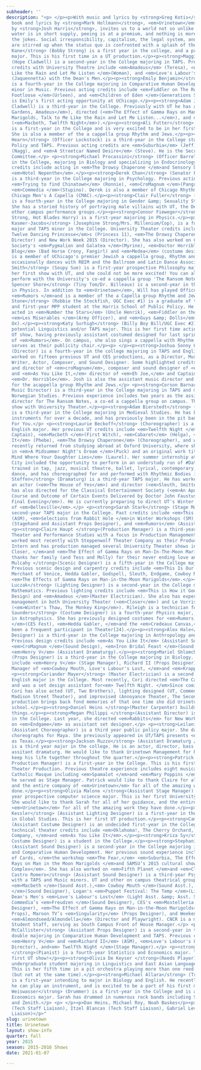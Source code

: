 ```yaml
---
subheader: ''
description: "<p> </p><p>With music and lyrics by <strong>Greg Kotis</strong> and
  book and lyrics by <strong>Mark Hollmann</strong>, <em>Urinetown</em>, directed
  by <strong>Josh Harris</strong>, invites us to a world not so unlike our own. Where
  water is in short supply, peeing is at a premium, and nothing is more serious than
  the jokes. Social irresponsibility, capitalism, the legal system, and society itself
  are stirred up when the status quo is confronted with a splash of the ridiculous.</p><p> </p><p><strong>Quinn
  Kane</strong> (Bobby Strong) is a first year in the college, and a prospective Classics
  major. This is his first time in a UT production.</p><p><strong>Maggie Strahan</strong>
  (Hope Cladwell) is a second-year in the College majoring in TAPS. Previous acting
  credits with University Theatre include <em>Amadeus</em> (Teresa), <em>Talk to Me
  Like the Rain and Let Me Listen </em>(Woman), and <em>Love's Labour's Lost</em>
  (Jaquennetta) with the Dean's Men.</p><p><strong>Emily Benjamin</strong> (Pennywise)
  is a fourth-year in the College majoring in Comparative Human Development with a
  minor in Music. Previous acting credits include <em>Fiddler on The Roof </em>(Tzeitel),<em>
  Footloose </em>(Urleen), and <em>Children of Eden </em>(Generations Soloist). This
  is Emily's first acting opportunity at UChicago.</p><p><strong>Adam Johnson </strong>(Mr.
  Cladwell) is a third-year in the College. Previously with UT he has acted (<em>Grey
  Gardens, Amadeus</em>), directed (<em>The Effect of Gamma Rays on Man-in-the-Moon
  Marigolds, Talk to Me Like the Rain and Let Me Listen...</em>), and dramaturged
  (<em>Macbeth, Twelfth Night</em>).</p><p><strong>Ali Futter</strong> (Little Sally)
  is a first-year in the College and is very excited to be in her first UT production.
  She is also a member of the a cappella group Rhythm and Jews.</p><p><strong>Alex
  Hearn</strong> (Officer Lockstock) is a third-year in the College studying Public
  Policy and TAPS. Previous acting credits are <em>Suburbia</em> (Jeff), <em>Endgame</em>
  (Nagg), and <em>A Streetcar Named Desire</em> (Steve). He is the Secretary of UT
  Committee.</p> <p><strong>Michael Procassini</strong> (Officer Barrel) is a fourth-year
  in the College, majoring in Biology and specializing in Endocrinology. Some previous
  credits include acting in <em>The Drowsy Chaperone </em>and Sensory Designing in
  <em>Hotel Nepenthe</em>.</p><p><strong>Derek Chan</strong> (Senator Fipp/Boy Cop)
  is a third-year in the College majoring in Psychology. Previous acting credits include
  <em>Trying to find Chinatown</em> (Ronnie), <em>CroMagnum </em>(Pangrati), and UofC
  <em>Commedia </em>(Stupino). Derek is also a member of Chicago Rhythm and Jews and
  Chicago Men's A Capella (CMAC).</p><p><strong>Clair Fuller</strong> (Mr. McQueen)
  is a fourth-year in the College majoring in Gender &amp; Sexuality Studies and English.
  She has a storied history of portraying male villains with UT, the Dean's Men, and
  other campus performance groups.</p><p><strong>Connor Fieweger</strong> (Old Man
  Strong, Hot Blades Harry) is a first-year majoring in Physics.</p><p><strong>Ariella
  Kasmer-Jacobs</strong> (Josephine Strong/Mrs. Millenium/Cop), is a fourth-year Anthropology
  major and TAPS minor in the College. University Theater credits include <em>The
  Twelve Dancing Princesse</em>s (Princess 11), <em>The Drowsy Chaperone </em>(Assistant
  Director) and New Work Week 2015 (Director). She has also worked on Classical Entertainment
  Society's <em>Pygmalion and Galatea </em>(Myrine), <em>Doctor Horrible's Song Along
  Blog</em> (Bad Horse Crony, Fangirl) and <em>Medea</em> (costume designer). She
  is a member of UChicago's premier Jewish a cappella group, Rhythm and Jews, and
  occasionally dances with RBIM and the Ballroom and Latin Dance Association.</p><p><strong>Larkin
  Smith</strong> (Soupy Sue) is a first-year prospective Philosophy major. This is
  her first show with UT, and she could not be more excited! You can also see her
  perform with the University's co-ed a cappella group 'The Ransom Notes'.</p> <p><strong>William
  Spencer Shore</strong> (Tiny Tom/Dr. Billeaux) is a second-year in the college majoring
  in Physics. In addition to <em>Urinetown</em>, Will has played Officer Welch in
  <em>Rumors </em>and is a member of the a Capella group Rhythm and Jews.</p><p><strong>Henry
  Stone</strong> (Robbie the Stockfish, UGC Exec #1) is a graduate of the College
  and first-year MPP student at the Harris School of Public Policy. He has previously
  acted in <em>Number the Stars</em> (Uncle Henrik), <em>Fiddler on the Roof </em>(Chorus),
  <em>Les Miserables </em>(Army Officer), and <em>Guys &amp; Dolls</em> (Angie the
  Ox).</p><p><strong>Katy Surhigh</strong> (Billy Boy Bill/UGC Exec #2) is a second-year
  potential Linguistics and/or TAPS major. This is her first time acting in a mainstage
  UT show, having previously assistant costumed designed for last spring's production
  of <em>Rumors</em>. On campus, she also sings a cappella with Rhythm and Jews and
  serves as their publicity chair.</p><p> </p><p><strong>Joshua Sonny Harris</strong>
  (Director) is a fourth-year in the college majoring in TAPS and English. He has
  worked on fifteen previous UT and CES productions, as a Director, Music Director,
  Writer, Actor, Composer, and Sound Designer. Some highlighted credits include writer
  and director of <em>croMagnum</em>, composer and sound designer of <em>Cowboy Mouth</em>
  and <em>As You Like It,</em> director of <em>Eh Joe,</em> and Captain Hammer in
  <em>Dr. Horrible</em>. Josh is also the assistant music director and a music arranger
  for the acappella group Rhythm and Jews.</p> <p><strong>Corson Barnard </strong>(Vocal
  Music Director) is a third-year in the College majoring in TAPS and minoring in
  Norwegian Studies. Previous experience includes two years as the assistant music
  director for The Ransom Notes, a co-ed a cappella group on campus. This is her first
  show with University Theater.</p><p><strong>Adam Bierstedt</strong> (Conductor)
  is a third-year in the College majoring in Medieval Studies. He has been playing
  instruments for over a decade, and has previously been in the pit band for Crazy
  For You.</p> <p><strong>Laurie Beckoff</strong> (Choreographer) is a fourth-year
  English major. Her previous UT credits include <em>Twelfth Night </em>(Fool/Dance
  Captain), <em>Macbeth </em>(First Witch), <em>Cabaret</em> (Helga), <em>As You Like
  It</em> (Phebe), <em>The Drowsy Chaperone</em> (Choreographer), and workshops. She
  recently returned from studying abroad at Oxford University, where she appeared
  in <em>A Midsummer Night's Dream </em>(Puck) and an original work titled <em>Never
  Mind Where Your Daughter Lies</em> (Laurel). Her summer internship at The Second
  City included the opportunity to perform in an understudy run of #DateMe. She is
  trained in tap, jazz, musical theatre, ballet, lyrical, contemporary, and modern
  dance, and has choreographed for and performed with Rhythmic Bodies in Motion.</p><p><strong>M.C.
  Steffen</strong> (Dramaturg) is a third-year TAPS major. He has worked with UT as
  an actor (<em>The House of Yes</em>) and director (<em>Sleuth, Smitten</em>). He
  has also directed for the Classical Entertainment Society (<em>An Apology for the
  Course and Outcome of Certain Events Delivered by Doctor John Faustus on This His
  Final Evening</em>). He is currently preparing to direct UT's Winter '16 production
  of <em>Belleville</em>.</p> <p><strong>Sarah Stark</strong> (Stage Manager) is a
  second-year TAPS major in the College. Past credits include <em>This Is How It Goes</em>
  (ASM), <em>Selections from Rabbit Hole </em>in Winter Workshops (SM), <em>Closer</em>
  (Stagehand and Assistant Props Designer), and <em>Rumors</em> (Assistant Props Designer).</p>
  <p><strong>Claire Haupt </strong>(Production Manager) is a third-year majoring in
  Theater and Performance Studies with a focus in Production Management. Claire has
  worked most recently with Steppenwolf Theater Company as their Production Management
  Intern and has production managed several University Theater shows including <em>Cabaret,
  Closer, </em>and <em>The Effect of Gamma Rays on Man-In-The-Moon Marigolds. </em>She
  thanks her family (and Tess and Molly) for their never ending love and support.</p><p><strong>Jacob
  Mulcahy </strong>(Scenic Designer) is a fifth-year in the College majoring in Mathematics.
  Previous scenic design and carpentry credits include <em>This Is Our Youth, The
  Merchant of Venice, Hedda Gabler, Godspell, Sleuth, Endgame, Cowboy Mouth, </em>and
  <em>The Effects of Gamma Rays on Man-in-the-Moon Marigolds</em>.</p><p><strong>Rileigh
  Luczak</strong> (Lighting Designer) is a second-year in the College majoring in
  Mathematics. Previous lighting credits include <em>This is How it Goes </em>(Asst.
  Design) and <em>Amadeus </em>(Master Electrician). She also has experience in stage
  management in both University Theater (<em>Closer</em>) and Le Vorris &amp; Vox
  (<em>Winter's Thaw, The Monkey King</em>). Rileigh is a technician for the FXK Theater.</p><p><strong>Lauren
  Saunders</strong> (Costume Designer) is a fourth-year Physics major, specializing
  in Astrophysics. She has previously designed costumes for <em>Rumors, Sleuth, CroMagnum
  </em>(CES Fest), <em>Hedda Gabler, </em>and the <em>Credeaux Canvas,</em> and has
  been a frequent participant in Theater[24].</p><p><strong>Alex Hale</strong> (Sound
  Designer) is a third-year in the College majoring in Anthropology and Philosophy.
  Previous design credits include <em>As You Like It</em> (Assistant Sound Design),
  <em>CroMagnum </em>(Sound Design), <em>Iron Bridal Feast </em>(Sound Design) and
  <em>Henry V</em> (Assistant Dramaturgy).</p><p><strong>Mariel Shlomchik</strong>
  (Props Designer) is a third-year in the College majoring in Biology. Previous credits
  include <em>Henry V</em> (Stage Manager), Richard II (Props Designer), and Production
  Manager of <em>Cowboy Mouth, Love's Labour's Lost, </em>and <em>Krapp's Last Tape.</em></p>
  <p><strong>Coriander Mayer</strong> (Master Electrician) is a second year TAPS and
  English major in the College. Most recently, Cori directed <em>The Candles</em>
  and was a set design assistant for<em> Twelfth Night. </em>Since coming to Chicago,
  Cori has also acted (UT, Two Brothers), lighting designed (UT, Commedia dell Arte,
  Madison Street Theater), and improvised (Annoyance Theater, The Second City). This
  production brings back fond memories of that one time she did Urinetown in high
  school.</p><p><strong>Daniel Heins </strong>(Master Carpenter) builds and lights
  things.</p><p><strong>Megan Philippi </strong>(Assistant Director) is a second-year
  in the College. Last year, she directed <em>Rabbits</em> for New Work Week and worked
  on <em>Endgame</em> as assistant set designer.</p> <p><strong>Leilani Douglas</strong>
  (Assistant Choreographer) is a third year public policy major. She dances with and
  choreographs for Maya. She previously appeared in UT/TAPS presents <em>Cabaret</em>
  as Texas.</p><p><strong>Jackson Ruzzo</strong> (Assistant Dramaturg / Bass Player)
  is a third year major in the college. He is an actor, director, bass player, and
  assitant dramaturg. He would like to thank Urinetown Management for helping him
  keep his life together throughout the quarter.</p><p><strong>Patrick Doyle </strong>(Assistant
  Production Manager) is a first-year in the College. This is his first University
  Theater Production. Previous theatre experience includes eight musicals with Central
  Catholic Masque including <em>Spamalot </em>and <em>Mary Poppins </em>for which
  he served as Stage Manager. Patrick would like to thank Claire for all of her guidance,
  and the entire company of <em>Urinetown</em> for all of the amazing work they have
  done.</p><p><strong>Olivia Malone </strong>(Assistant Stage Manager) is a first
  year prospective computer science major. This is her first University Theater production.
  She would like to thank Sarah for all of her guidance, and the entire company of
  <em>Urinetown</em> for all of the amazing work they have done.</p><p><strong>Natalie
  Kessler</strong> (Assistant Lighting Designer) is a first-year in the College majoring
  in Global Studies. This is her first UT production.</p><p><strong>Cameron Robertson</strong>
  (Assistant Costume Designer) is an undecided first-year in the College. Previous
  technical theater credits include <em>Oklahoma!, The Cherry Orchard, Hairspray,
  Company, </em>and <em>As You Like It</em>.</p><p><strong>Kriza Sy</strong> (Assistant
  Costume Designer) is a student in the College.</p><p><strong>Stephanie Slaven-Ruffing</strong>
  (Assistant Sound Designer) is a second-year in the College majoring in Anthropology
  and Comparative Human Development. Her previous sound experience includes <em>House
  of Cards, </em>the workshop <em>The Fear,</em> <em>Suburbia, The Effect of Gamma
  Rays on Man in the Moon Marigolds </em>and SAMSU’s 2015 cultural show <em>Apartment
  Complex</em>. She has also worked on <em>Fifth Planet </em>and <em>Closer.</em></p><p><strong>Christian-Nicholas
  Castro Romero</strong> (Assistant Sound Designer) is a third-year Psychology major,
  with a TAPS and Music minors. UT and other on campus theatrical group credits include
  <em>Macbeth </em>(Sound Asst.),<em> Cowboy Mouth </em>(Sound Asst.), CES's <em>Frankenstein
  </em>(Sound Designer), Logan's <em>Puppet Festival: The Temp </em>(Light Asst.),
  Dean's Men's <em>Love's Labour's Lost</em> (Light Asst. &amp; Asst. Stage Mgr.),
  Commedia’s <em>Freudzen </em>(Sound Designer), CES's <em>Mostelleria </em>(Scenic
  Designer), <em>The Effect of Gamma Rays on Man-in-the-Moon Marigolds</em> (Asst.
  Props), Maroon TV’s <em>Singularity</em> (Props Designer), and Weekend of Workshops:
  <em>Almondseed/Almondella</em> (Director and Playwright). CNCR is a member of TAPS
  Student Staff, serving as South Campus Front of House Manager.</p> <p><strong>Brandon
  McCallister</strong> (Assistant Props Designer) is a second-year in the College
  double majoring in Comparative Human Development and TAPS. Previous credits include
  <em>Henry V</em> and <em>Richard II</em> (ASM), <em>Love's Labour's Lost </em>(Assistant
  Director), and<em> Twelfth Night </em>(Stage Manager).</p> <p><strong>Angela Lin
  </strong>(Pianist) is a fourth-year Statistics and Economics major. This is her
  first UT show!</p><p><strong>Olivia De Keyser </strong>(Reeds Player) is a second-year
  undergraduate student majoring in Linguistics and East Asian Languages and Civilizations.
  This is her fifth time in a pit orchestra playing more than one reed instrument
  (but not at the same time).</p><p><strong>Michael Allara</strong> (Trombone player)
  is a first-year intending to major in Biology and English. He recently remembered
  he can play an instrument, and is excited to be a part of his first musical.</p><p><strong>Sarah
  Weiswasser</strong> (Drummer) is a first-year in the College and is a prospective
  Economics major. Sarah has drummed in numerous rock bands including Small Victories
  and Zenith.</p> <p> </p><p>Dan Heins, Michael Roy, Noah Baskes</p><p>Murphy Spence
  (Tech Staff Liaison), Itzel Blancas (Tech Staff Liaison), Gabriel Levine (Committee
  Liaison)</p>"
slug: urinetown
title: Urinetown
layout: show-info
quarter: fall
year: 2015
season: 2015-2016 Shows
date: 2021-01-07

---
```

